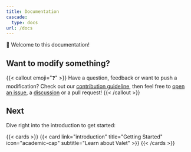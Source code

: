 ```yaml
---
title: Documentation
cascade:
  type: docs
url: /docs
---
```


👋 Welcome to this documentation!

## Want to modify something?

{{< callout emoji="❓" >}}
  Have a question, feedback or want to push a modification? Check out our [contribution guideline](https://github.com/jcaillon/valet/blob/main/CONTRIBUTING.md), then feel free to [open an issue](https://github.com/jcaillon/valet), a [discussion](https://github.com/jcaillon/valet/discussions) or a pull request!
{{< /callout >}}

## Next

Dive right into the introduction to get started:

{{< cards >}}
  {{< card link="introduction" title="Getting Started" icon="academic-cap" subtitle="Learn about Valet" >}}
{{< /cards >}}
